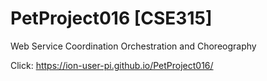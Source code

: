 # PetProject016 [CSE315]
Web Service Coordination Orchestration and Choreography

Click: https://ion-user-pi.github.io/PetProject016/
